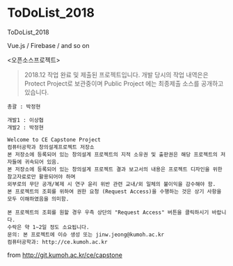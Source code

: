 # ToDoList_2018

ToDoList_2018

Vue.js / Firebase / and so on

<오픈소스프로젝트>
> 2018.12 
> 작업 완료 및 제출된 프로젝트입니다.
> 개발 당시의 작업 내역은은 Protect Project로 보관중이며
> Public Project 에는 최종제출 소스를 공개하고 있습니다.


```
총괄 : 박정현

개발1 : 이상협
개발2 : 박정현
```


```
Welcome to CE Capstone Project
컴퓨터공학과 창의설계프로젝트 저장소
본 저장소에 등록되어 있는 창의설계 프로젝트의 지적 소유권 및 출판권은 해당 프로젝트의 저자들에 귀속되어 있음.
본 저장소에 등록되어 있는 창의설계 프로젝트 결과 보고서의 내용은 프로젝트 디자인을 위한 참고자료로만 활용되어야 하며 
외부로의 무단 공개/복제 시 연구 윤리 위반 관련 교내/외 일체의 불이익을 감수해야 함.
본 프로젝트의 조회를 위하여 권한 요청 (Request Access)을 수행하는 것은 상기 사항을 모두 이해하였음을 의미함.

본 프로젝트의 조회를 원할 경우 우측 상단의 "Request Access" 버튼을 클릭하시기 바랍니다.
수락은 약 1~2일 정도 소요됩니다.
문의: 본 프로젝트에 이슈 생성 또는 jinw.jeong@kumoh.ac.kr
컴퓨터공학과: http://ce.kumoh.ac.kr
```

from http://git.kumoh.ac.kr/ce/capstone
